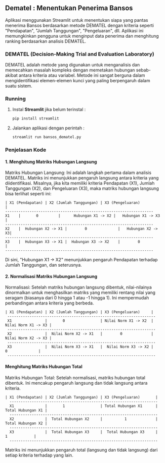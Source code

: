 ## Dematel : Menentukan Penerima Bansos

 Aplikasi menggunakan Streamlit untuk menentukan siapa yang pantas menerima Bansos berdasarkan metode DEMATEL dengan kriteria seperti "Pendapatan", "Jumlah Tanggungan",   "Pengeluaran", dll. Aplikasi ini memungkinkan pengguna untuk menginput data penerima dan menghitung ranking berdasarkan analisis DEMATEL.



### DEMATEL (Decision-Making Trial and Evaluation Laboratory)

DEMATEL adalah metode yang digunakan untuk menganalisis dan memecahkan masalah kompleks dengan memetakan hubungan sebab-akibat antara kriteria atau variabel. Metode ini sangat berguna dalam mengidentifikasi elemen-elemen kunci yang paling berpengaruh dalam suatu sistem.

### Running

1. Instal **Streamlit** jika belum terinstal :

    ```bash
    pip install streamlit
    ```

2. Jalankan aplikasi dengan perintah :

   ```bash
   streamlit run bansos_dematel.py
   ```

### Penjelasan Kode

#### 1. Menghitung Matriks Hubungan Langsung

Matriks Hubungan Langsung: Ini adalah langkah pertama dalam analisis DEMATEL. Matriks ini menunjukkan pengaruh langsung antara kriteria yang diidentifikasi.
Misalnya, jika kita memiliki kriteria Pendapatan (X1), Jumlah Tanggungan (X2), dan Pengeluaran (X3), maka matriks hubungan langsung bisa terlihat seperti ini:

     
    | X1 (Pendapatan) | X2 (Jumlah Tanggungan) | X3 (Pengeluaran)           |
    -------------------------------------------------------------------
    X1    |       0         |      Hubungan X1 -> X2 |   Hubungan X1 -> X3  |
    -------------------------------------------------------------------
    X2    |  Hubungan X2 -> X1 |        0              |   Hubungan X2 -> X3|
    -------------------------------------------------------------------
    X3    |  Hubungan X3 -> X1 |  Hubungan X3 -> X2    |        0           |
    -------------------------------------------------------------------

Di sini, "Hubungan X1 -> X2" menunjukkan pengaruh Pendapatan terhadap Jumlah Tanggungan, dan seterusnya.


#### 2. Normalisasi Matriks Hubungan Langsung

Normalisasi: Setelah matriks hubungan langsung dibentuk, nilai-nilainya dinormalkan untuk menghasilkan matriks yang memiliki rentang nilai yang seragam (biasanya dari 0 hingga 1 atau -1 hingga 1). Ini mempermudah perbandingan antara kriteria yang berbeda.

    | X1 (Pendapatan) | X2 (Jumlah Tanggungan) | X3 (Pengeluaran)     |
     -------------------------------------------------------------------
     X1               |       0                | Nilai Norm X1 -> X2  |   Nilai Norm X1 -> X3 |
     -------------------------------------------------------------------
     X2               |  Nilai Norm X2 -> X1   |        0             |   Nilai Norm X2 -> X3 |
     -------------------------------------------------------------------
     X3               |  Nilai Norm X3 -> X1   |  Nilai Norm X3 -> X2 |        0              |
     -------------------------------------------------------------------
     

#### Menghitung Matriks Hubungan Total

Matriks Hubungan Total: Setelah normalisasi, matriks hubungan total dibentuk. Ini mencakup pengaruh langsung dan tidak langsung antara kriteria.

    | X1 (Pendapatan) | X2 (Jumlah Tanggungan) | X3 (Pengeluaran)       | 
      -------------------------------------------------------------------
      X1              |       1                | Total Hubungan X1      |   Total Hubungan X1 |
      -------------------------------------------------------------------
      X2              |  Total Hubungan X2     |          1             |   Total Hubungan X2 |
      -------------------------------------------------------------------
      X3              |  Total Hubungan X3     |  Total Hubungan X3     |        1            |
      -------------------------------------------------------------------


Matriks ini menunjukkan pengaruh total (langsung dan tidak langsung) dari setiap kriteria terhadap yang lain.
